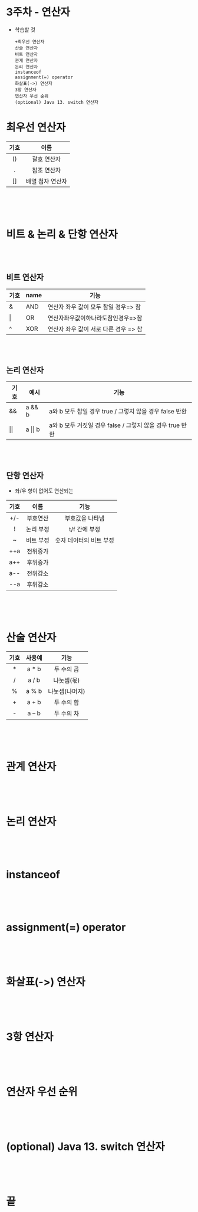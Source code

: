 # 3주차 - 연산자
- 학습할 것
    ```
    +최우선 연산자
    산술 연산자
    비트 연산자
    관계 연산자
    논리 연산자
    instanceof
    assignment(=) operator
    화살표(->) 연산자
    3항 연산자
    연산자 우선 순위
    (optional) Java 13. switch 연산자
    ```
# 최우선 연산자
|기호|이름|
|:--:|:--:|
|()|괄호 연산자|
|.|참조 연산자|
|[]|배열 첨자 연산자|


<br>
<br>
<br> 


# 비트 & 논리 & 단항 연산자

<br>
<br>

## 비트 연산자
| 기호                                               | name | 기능 |
|----------------------------------------------------|------|------|
| & |AND| 연산자 좌우 값이 모두 참일 경우=> 참  |
| \| | OR | 연산자좌우값이하나라도참인경우=>참    |
| ^ | XOR | 연산자 좌우 값이 서로 다른 경우 => 참   |

<br>
<br>

## 논리 연산자
| 기호 | 예시     | 기능                                                          |
|------|----------|---------------------------------------------------------------|
| &&   | a && b   | a와 b 모두 참일 경우 true / 그렇지 않을 경우 false 반환       |
| \|\| | a \|\| b | a와 b 모두 거짓일 경우 false / 그렇지 않을 경우 true 반환 |

<br>
<br>

## 단항 연산자
- 좌/우 항이 없어도 연산되는
  
|기호|이름|기능|
|:--:|:--:|:--:|
|+/-|부호연산|부호값을 나타냄|
|!|논리 부정|t/f 간에 부정|
|~|비트 부정|숫자 데이터의 비트 부정|
|++a|전위증가||
|a++|후위증가||
|a--|전위감소||
|--a|후위감소||



<br>
<br>
<br> 


# 산술 연산자
|기호|사용예|기능|
|:--:|:--:|:--:|
|*|a * b| 두 수의 곱|
|/|a / b| 나눗셈(몫)|
|%|a % b| 나눗셈(나머지)|
|+|a + b| 두 수의 합|
|-|a – b| 두 수의 차|

<br>
<br>
<br> 

# 관계 연산자


<br>
<br>
<br> 

# 논리 연산자


<br>
<br>
<br> 

# instanceof


<br>
<br>
<br> 

# assignment(=) operator


<br>
<br>
<br> 

# 화살표(->) 연산자


<br>
<br>
<br> 

# 3항 연산자


<br>
<br>
<br> 

# 연산자 우선 순위


<br>
<br>
<br> 

# (optional) Java 13. switch 연산자




<br>
<br>
<br> 

# 끝

<br> 

#
<br> 

#
